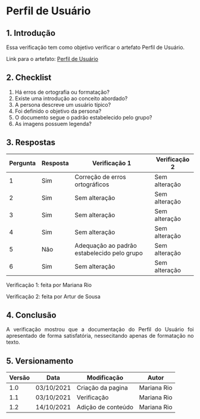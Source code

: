 # Perfil de Usuário

## 1. Introdução
<p style="text-align: justify">
Essa verificação tem como objetivo verificar o artefato Perfil de Usuário.
</p>

Link para o artefato: [Perfil de Usuário](https://interacao-humano-computador.github.io/2021.1-MusikCity/VerPerfil/)

## 2. Checklist 

1. Há erros de ortografia ou formatação?
2. Existe uma introdução ao conceito abordado?
3. A persona descreve um usuário típico?
4. Foi definido o objetivo da persona?
5. O documento segue o padrão estabelecido pelo grupo?
6. As imagens possuem legenda?

## 3. Respostas

Pergunta|Resposta   |Verificação 1 |Verificação 2
--------|-----------|--------------|-----------------
1       |Sim |Correção de erros ortográficos   | Sem alteração
2       |Sim| Sem alteração | Sem alteração 
3       |Sim| Sem alteração | Sem alteração 
4       |Sim| Sem alteração | Sem alteração 
5       |Não | Adequação ao padrão estabelecido pelo grupo | Sem alteração 
6       |Sim| Sem alteração | Sem alteração 

Verificação 1: feita por Mariana Rio
<p></p>
Verificação 2: feita por Artur de Sousa

## 4. Conclusão
<p style="text-align: justify">A verificação mostrou que a documentação do Perfil do  Usuário foi apresentado de forma satisfatória, nessecitando apenas de formatação no texto.
</p>

## 5. Versionamento
Versão|Data      |Modificação        |Autor
------|----------|-------------------|---------------
1.0   |03/10/2021|Criação da pagina  |Mariana Rio 
1.1   |03/10/2021|Verificação        |Mariana Rio
1.2   |14/10/2021|Adição de conteúdo |Mariana Rio 